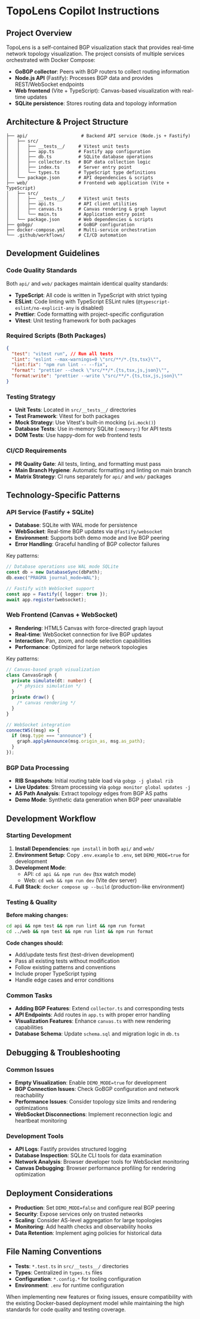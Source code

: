 # TopoLens Copilot Instructions

## Project Overview

TopoLens is a self-contained BGP visualization stack that provides real-time network topology visualization. The project consists of multiple services orchestrated with Docker Compose:

- **GoBGP collector**: Peers with BGP routers to collect routing information
- **Node.js API** (Fastify): Processes BGP data and provides REST/WebSocket endpoints
- **Web frontend** (Vite + TypeScript): Canvas-based visualization with real-time updates
- **SQLite persistence**: Stores routing data and topology information

## Architecture & Project Structure

```
├── api/                    # Backend API service (Node.js + Fastify)
│   ├── src/
│   │   ├── __tests__/     # Vitest unit tests
│   │   ├── app.ts         # Fastify app configuration
│   │   ├── db.ts          # SQLite database operations
│   │   ├── collector.ts   # BGP data collection logic
│   │   ├── index.ts       # Server entry point
│   │   └── types.ts       # TypeScript type definitions
│   └── package.json       # API dependencies & scripts
├── web/                   # Frontend web application (Vite + TypeScript)
│   ├── src/
│   │   ├── __tests__/     # Vitest unit tests
│   │   ├── api.ts         # API client utilities
│   │   ├── canvas.ts      # Canvas rendering & graph layout
│   │   └── main.ts        # Application entry point
│   └── package.json       # Web dependencies & scripts
├── gobgp/                 # GoBGP configuration
├── docker-compose.yml     # Multi-service orchestration
└── .github/workflows/     # CI/CD automation
```

## Development Guidelines

### Code Quality Standards

Both `api/` and `web/` packages maintain identical quality standards:

- **TypeScript**: All code is written in TypeScript with strict typing
- **ESLint**: Code linting with TypeScript ESLint rules (`@typescript-eslint/no-explicit-any` is disabled)
- **Prettier**: Code formatting with project-specific configuration
- **Vitest**: Unit testing framework for both packages

### Required Scripts (Both Packages)

```json
{
  "test": "vitest run", // Run all tests
  "lint": "eslint --max-warnings=0 \"src/**/*.{ts,tsx}\"",
  "lint:fix": "npm run lint -- --fix",
  "format": "prettier --check \"src/**/*.{ts,tsx,js,json}\"",
  "format:write": "prettier --write \"src/**/*.{ts,tsx,js,json}\""
}
```

### Testing Strategy

- **Unit Tests**: Located in `src/__tests__/` directories
- **Test Framework**: Vitest for both packages
- **Mock Strategy**: Use Vitest's built-in mocking (`vi.mock()`)
- **Database Tests**: Use in-memory SQLite (`:memory:`) for API tests
- **DOM Tests**: Use happy-dom for web frontend tests

### CI/CD Requirements

- **PR Quality Gate**: All tests, linting, and formatting must pass
- **Main Branch Hygiene**: Automatic formatting and linting on main branch
- **Matrix Strategy**: CI runs separately for `api/` and `web/` packages

## Technology-Specific Patterns

### API Service (Fastify + SQLite)

- **Database**: SQLite with WAL mode for persistence
- **WebSocket**: Real-time BGP updates via `@fastify/websocket`
- **Environment**: Supports both demo mode and live BGP peering
- **Error Handling**: Graceful handling of BGP collector failures

Key patterns:

```typescript
// Database operations use WAL mode SQLite
const db = new DatabaseSync(dbPath);
db.exec("PRAGMA journal_mode=WAL");

// Fastify with WebSocket support
const app = Fastify({ logger: true });
await app.register(websocket);
```

### Web Frontend (Canvas + WebSocket)

- **Rendering**: HTML5 Canvas with force-directed graph layout
- **Real-time**: WebSocket connection for live BGP updates
- **Interaction**: Pan, zoom, and node selection capabilities
- **Performance**: Optimized for large network topologies

Key patterns:

```typescript
// Canvas-based graph visualization
class CanvasGraph {
  private simulate(dt: number) {
    /* physics simulation */
  }
  private draw() {
    /* canvas rendering */
  }
}

// WebSocket integration
connectWS((msg) => {
  if (msg.type === "announce") {
    graph.applyAnnounce(msg.origin_as, msg.as_path);
  }
});
```

### BGP Data Processing

- **RIB Snapshots**: Initial routing table load via `gobgp -j global rib`
- **Live Updates**: Stream processing via `gobgp monitor global updates -j`
- **AS Path Analysis**: Extract topology edges from BGP AS paths
- **Demo Mode**: Synthetic data generation when BGP peer unavailable

## Development Workflow

### Starting Development

1. **Install Dependencies**: `npm install` in both `api/` and `web/`
2. **Environment Setup**: Copy `.env.example` to `.env`, set `DEMO_MODE=true` for development
3. **Development Mode**:
   - API: `cd api && npm run dev` (tsx watch mode)
   - Web: `cd web && npm run dev` (Vite dev server)
4. **Full Stack**: `docker compose up --build` (production-like environment)

### Testing & Quality

**Before making changes:**

```bash
cd api && npm test && npm run lint && npm run format
cd ../web && npm test && npm run lint && npm run format
```

**Code changes should:**

- Add/update tests first (test-driven development)
- Pass all existing tests without modification
- Follow existing patterns and conventions
- Include proper TypeScript typing
- Handle edge cases and error conditions

### Common Tasks

- **Adding BGP Features**: Extend `collector.ts` and corresponding tests
- **API Endpoints**: Add routes in `app.ts` with proper error handling
- **Visualization Features**: Enhance `canvas.ts` with new rendering capabilities
- **Database Schema**: Update `schema.sql` and migration logic in `db.ts`

## Debugging & Troubleshooting

### Common Issues

- **Empty Visualization**: Enable `DEMO_MODE=true` for development
- **BGP Connection Issues**: Check GoBGP configuration and network reachability
- **Performance Issues**: Consider topology size limits and rendering optimizations
- **WebSocket Disconnections**: Implement reconnection logic and heartbeat monitoring

### Development Tools

- **API Logs**: Fastify provides structured logging
- **Database Inspection**: SQLite CLI tools for data examination
- **Network Analysis**: Browser developer tools for WebSocket monitoring
- **Canvas Debugging**: Browser performance profiling for rendering optimization

## Deployment Considerations

- **Production**: Set `DEMO_MODE=false` and configure real BGP peering
- **Security**: Expose services only on trusted networks
- **Scaling**: Consider AS-level aggregation for large topologies
- **Monitoring**: Add health checks and observability hooks
- **Data Retention**: Implement aging policies for historical data

## File Naming Conventions

- **Tests**: `*.test.ts` in `src/__tests__/` directories
- **Types**: Centralized in `types.ts` files
- **Configuration**: `*.config.*` for tooling configuration
- **Environment**: `.env` for runtime configuration

When implementing new features or fixing issues, ensure compatibility with the existing Docker-based deployment model while maintaining the high standards for code quality and testing coverage.
